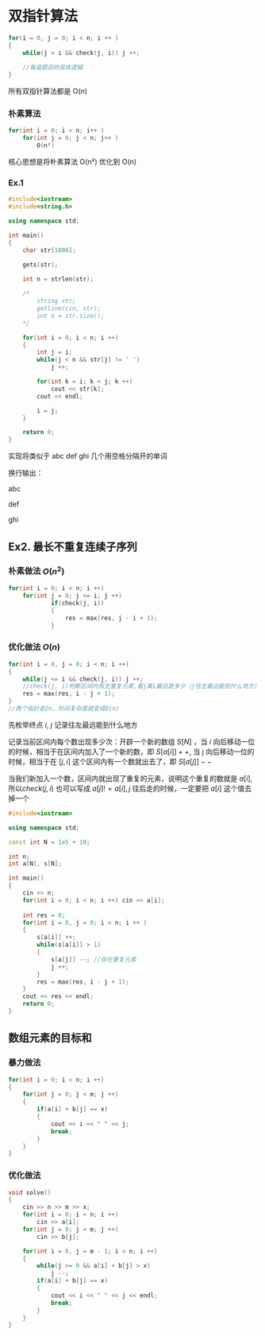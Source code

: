 # 双指针算法

```c++
for(i = 0, j = 0; i < n; i ++ )
{
	while(j < i && check(j, i)) j ++;
	
	//每道题目的具体逻辑
}
```

所有双指针算法都是 O(n)

### 朴素算法

```c++
for(int i = 0; i < n; i++ )
	for(int j = 0; j < n; j++ )
		O(n²)
```

核心思想是将朴素算法 O(n²) 优化到 O(n)



### Ex.1

```c++
#include<iostream>
#include<string.h>

using namespace std;

int main()
{
    char str[1000];

    gets(str);

    int n = strlen(str);
    
    /*
    	string str;
    	getline(cin, str);
    	int n = str.size();
    */

    for(int i = 0; i < n; i ++)
    {
        int j = i;
        while(j < n && str[j] != ' ')
            j ++;

        for(int k = i; k < j; k ++)
            cout << str[k];
        cout << endl;

        i = j;
    }

    return 0;
}
```

实现将类似于 abc def ghi 几个用空格分隔开的单词

换行输出：

abc

def

ghi

## **Ex2. 最长不重复连续子序列**

### 朴素做法 $O(n ^2)$

```c++
for(int i = 0; i < n; i ++)
	for(int j = 0; j <= i; j ++)
        	if(check(j, i))
            {
				res = max(res, j - i + 1);
            }
```



### 优化做法 $O(n)$

```C++
for(int i = 0, j = 0; i < n; i ++)
{
	while(j <= i && check(j, i)) j ++;
	//check(j, i)判断区间内有无重复元素,看j离i最远是多少（j往左最远能到什么地方）
	res = max(res, i - j + 1);
}
//两个指针走2n，时间复杂度就变成O(n)
```

先枚举终点 $i$, $j$ 记录往左最远能到什么地方

<!--随着 i 往后移动，j 是不能往前移动的，如果 j 往前移动，说明此时的 j’ 到 i 之间没有重复元素，但是在上一次中的 j ，已经是距离上一次的 i 最远的左侧，说明，j' 到 j 之间是有重复元素的，与 j’ 到 i 之间没有重复元素 矛盾，所以 j 只能往右边走-->

记录当前区间内每个数出现多少次：开辟一个新的数组 $S[N]$ ，当 $i$ 向后移动一位的时候，相当于在区间内加入了一个新的数，即 $S[ a[ i ] ] ++$, 当 j 向后移动一位的时候，相当于在 $[ j, i ]$ 这个区间内有一个数就出去了，即 $S[ a[ j ] ] --$

当我们新加入一个数，区间内就出现了重复的元素，说明这个重复的数就是 $a[i]$, 所以$check( j, i )$ 也可以写成 $a[ j ] != a[ i ] , j$ 往后走的时候，一定要把 $a[i]$ 这个值去掉一个

```c++
#include<iostream>

using namespace std;

const int N = 1e5 + 10;

int n;
int a[N], s[N];

int main()
{
    cin >> n;
    for(int i = 0; i < n; i ++) cin >> a[i];
    
    int res = 0;
    for(int i = 0, j = 0; i < n; i ++ )
    {
        s[a[i]] ++;
        while(s[a[i]] > 1)
        {
            s[a[j]] --; //存在重复元素
            j ++;
        }
        res = max(res, i - j + 1);
    }
    cout << res << endl;
    return 0;
}
```

## 数组元素的目标和

### 暴力做法

```c++
for(int i = 0; i < n; i ++)
{
	for(int j = 0; j < m; j ++)
	{
		if(a[i] + b[j] == x)
		{
			cout << i << " " << j;
			break;
		}
	}
}
```

### 优化做法

```c++
void solve()
{
    cin >> n >> m >> x;
    for(int i = 0; i < n; i ++)
        cin >> a[i];
    for(int j = 0; j < m; j ++)
        cin >> b[j];

    for(int i = 0, j = m - 1; i < n; i ++)
    {
        while(j >= 0 && a[i] + b[j] > x)
            j --;
        if(a[i] + b[j] == x)
        {
            cout << i << " " << j << endl;
            break;
        }
    }
}
```

